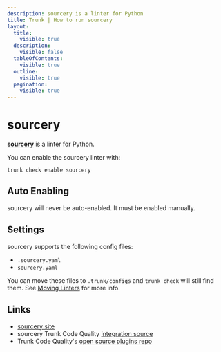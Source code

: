 ```yaml
---
description: sourcery is a linter for Python
title: Trunk | How to run sourcery
layout:
  title:
    visible: true
  description:
    visible: false
  tableOfContents:
    visible: true
  outline:
    visible: true
  pagination:
    visible: true
---
```


# sourcery

[**sourcery**](https://sourcery.ai/) is a linter for Python.

You can enable the sourcery linter with:

```shell
trunk check enable sourcery
```

## Auto Enabling

sourcery will never be auto-enabled. It must be enabled manually.

## Settings

sourcery supports the following config files:
* `.sourcery.yaml`
* `sourcery.yaml`

You can move these files to `.trunk/configs` and `trunk check` will still find them. See [Moving Linters](../configure-linters#moving-linters) for more info.




## Links

- [sourcery site](https://sourcery.ai/)
- sourcery Trunk Code Quality [integration source](https://github.com/trunk-io/plugins/tree/main/linters/sourcery)
- Trunk Code Quality's [open source plugins repo](https://github.com/trunk-io/plugins/tree/main)
